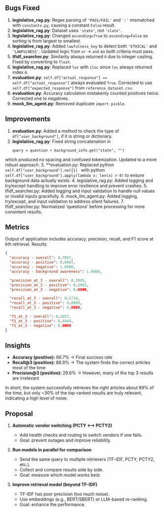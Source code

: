 
## Bugs Fixed

1. **legislative_rag.py**: Regex parsing of `'PASS/FAIL'` and `':'` mismatched with `constants.py`, causing a constant `False` result.
2. **legislative_rag.py**: Dataset uses `'state'`, not `'slate'`.
3. **legislative_rag.py**: Changed `ascending=True` to `ascending=False` so sorting is from largest to smallest.
4. **legislative_rag.py**: Added `lawfulness_key` to detect both `'ETHICAL'` and `'LAWFULNESS'`. Updated logic from `or` → `and` so both criteria must pass.
5. **tfidf_searcher.py**: Similarity always returned `0` due to integer casting. Fixed by converting to `float`.
6. **legislative_rag.py**: Replaced `loc` with `iloc` since `loc` always returned index `0`.
7. **evaluation.py**: `self.df["actual_response"] == self.df["actual_response"]` always evaluated `True`. Corrected to use `self.df["expected_response"]` from `reference_dataset.csv`.
8. **evaluation.py**: Accuracy calculation mistakenly counted positives twice. Corrected one to negatives.
9. **mock_llm_agent.py**: Removed duplicate `import pickle`.

## Improvements

1. **evaluation.py**: Added a method to check the type of `df["user_background"]`, if it is string or dictionary.
2. **legislative_rag.py**: Fixed string concatenation in
   ```
   query = question + background_info.get("state", "")
   ```
which produced no spacing and confused tokenization. Updated to a more robust approach.
3. **evaluation.py: Replaced python ```self.df["user_background"].ne({}) ``` with python ```self.df["user_background"].apply(lambda x: len(x) > 0)``` to ensure background data actually exists.
4. legislative_rag.py: Added logging and try/except handling to improve error resilience and prevent crashes.
5. tfidf_searcher.py: Added logging and input validation to handle null values or invalid inputs gracefully.
6. mock_llm_agent.py: Added logging, try/except, and input validation to address silent failures.
7. tfidf_searcher.py: Normalized 'questions' before processing for more consistent results.

## Metrics

Output of application includes accuracy, precision, recall, and F1 score at *k*th retrieval.
Results:

```json
{
  "accuracy - overall": 0.7857,
  "accuracy - positive": 0.6667,
  "accuracy - negative": 1.0000,
  "accuracy - background awareness": 1.0000,

  "precision_at_3 - overall": 0.1905,
  "precision_at_3 - positive": 0.2963,
  "precision_at_3 - negative": 0.0000,

  "recall_at_3 - overall": 0.5714,
  "recall_at_3 - positive": 0.8889,
  "recall_at_3 - negative": 0.0000,

  "f1_at_3 - overall": 0.2857,
  "f1_at_3 - positive": 0.4444,
  "f1_at_3 - negative": 0.0000
}
```
## Insights

- **Accuracy (positive):** 66.7% → Final success rate
- **Recall@3 (positive):** 88.9% → The system finds the correct articles most of the time
- **Precision@3 (positive):** 29.6% → However, many of the top 3 results are irrelevant

In short, the system successfully retrieves the right articles about 89% of the time, but only ~30% of the top-ranked results are truly relevant, indicating a high level of noise.

## Proposal

1. **Automatic vendor switching (PCTY <--> PCTY2)**
   - Add health checks and routing to switch vendors if one fails.
   - Goal: prevent outages and improve reliability.

2. **Run models in parallel for comparison**
   - Send the same query to multiple retrievers (TF-IDF, PCTY, PCTY2, etc.).
   - Collect and compare results side by side.
   - Goal: measure which model works best.

3. **Improve retrieval model (beyond TF-IDF)**
   - TF-IDF has poor precision (too much noise).
   - Use embeddings (e.g., BERT/SBERT) or LLM-based re-ranking.
   - Goal: enhance the performance.

